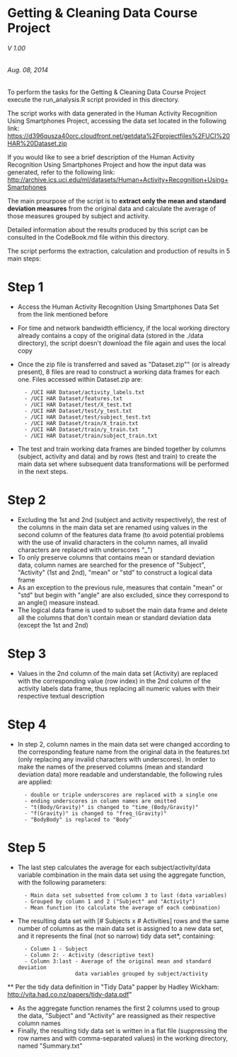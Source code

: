 Getting & Cleaning Data Course Project
======================================
######                             V 1.00
######                          Aug. 08, 2014

To perform the tasks for the Getting & Cleaning Data Course Project execute the
run_analysis.R script provided in this directory.

The script works with data generated in the Human Activity Recognition Using
Smartphones Project, accessing the data set located in the following link:
    https://d396qusza40orc.cloudfront.net/getdata%2Fprojectfiles%2FUCI%20HAR%20Dataset.zip

If you would like to see a brief description of the Human Activity Recognition Using
Smartphones Project and how the input data was generated, refer to the following link:
    http://archive.ics.uci.edu/ml/datasets/Human+Activity+Recognition+Using+Smartphones

The main prourpose of the script is to **extract only the mean and standard deviation
measures** from the original data and calculate the average of those measures grouped
by subject and activity.

Detailed information about the results produced by this script can be consulted in
the CodeBook.md file within this directory.

The script performs the extraction, calculation and production of results in 5 main
steps:

Step 1
======
- Access the Human Activity Recognition Using Smartphones Data Set from the link
    mentioned before
- For time and network bandwidth efficiency, if the local working directory already
    contains a copy of the original data (stored in the ./data directory), the script
    doesn't download the file again and uses the local copy
- Once the zip file is transferred and saved as "Dataset.zip"" (or is already
    present), 8 files are read to construct a working data frames for each one. Files
    accessed within Dataset.zip are:
    
        - /UCI HAR Dataset/activity_labels.txt
        - /UCI HAR Dataset/features.txt
        - /UCI HAR Dataset/test/X_test.txt
        - /UCI HAR Dataset/test/y_test.txt
        - /UCI HAR Dataset/test/subject_test.txt
        - /UCI HAR Dataset/train/X_train.txt
        - /UCI HAR Dataset/train/y_train.txt
        - /UCI HAR Dataset/train/subject_train.txt
- The test and train working data frames are binded together by columns (subject,
    activity and data) and by rows (test and train) to create the main data set
    where subsequent data transformations will be performed in the next steps.

Step 2
======
- Excluding the 1st and 2nd (subject and activity respectively), the rest of the
    columns in the main data set are renamed using values in the second column of the
    features data frame (to avoid potential problems with the use of invalid
    characters
    in the column names, all invalid characters are replaced with underscores "_")
- To only preserve columns that contains mean or standard deviation data, column names
    are searched for the presence of "Subject", "Activity" (1st and 2nd), "mean" or
    "std" to construct a logical data frame
- As an exception to the previous rule, measures that contain "mean" or "std" but
    begin with "angle" are also excluded, since they correspond to an angle()
    measure instead.
- The logical data frame is used to subset the main data frame and delete all the
    columns that don't contain mean or standard deviation data (except the 1st and
    2nd)
    
Step 3
======
- Values in the 2nd column of the main data set (Activity) are replaced with the
    corresponding value (row index) in the 2nd column of the activity labels data
    frame, thus replacing all numeric values with their respective textual
    description

Step 4
======
- In step 2, column names in the main data set were changed according to the
    corresponding feature name from the original data in the features.txt (only
    replacing any invalid characters with underscores). In order to make the names
    of the preserved columns (mean and standard deviation data) more readable and
    understandable, the following rules are applied:
    
        - double or triple underscores are replaced with a single one
        - ending underscores in column names are omitted
        - "t(Body/Gravity)" is changed to "time_(Body/Gravity)"
        - "f(Gravity)" is changed to "freq_(Gravity)"
        - "BodyBody" is replaced to "Body"

Step 5
======
- The last step calculates the average for each subject/activity/data variable
    combination in the main data set using the aggregate function, with the following
    parameters:
    
        - Main data set subsetted from column 3 to last (data variables)
        - Grouped by column 1 and 2 ("Subject" and "Activity")
        - Mean function (to calculate the average of each combination)
- The resulting data set with [# Subjects x # Activities] rows and the same number of
    columns as the main data set is assigned to a new data set, and it represents the
    final (not so narrow) tidy data set*, containing:
    
        - Column 1 - Subject
        - Column 2: - Activity (descriptive text)
        - Column 3:last - Average of the original mean and standard deviation
                        data variables grouped by subject/activity
** Per the tidy data definition in "Tidy Data" papper by Hadley Wickham:
    http://vita.had.co.nz/papers/tidy-data.pdf"
- As the aggregate function renames the first 2 columns used to group the data,
    "Subject" and "Activity" are reassigned as their respective column names
- Finally, the resulting tidy data set is written in a flat file (suppressing the row
    names and with comma-separated values) in the working directory, named
    "Summary.txt"